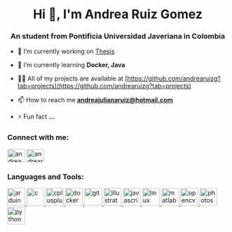 <h1 align="center">Hi 👋, I'm Andrea Ruiz Gomez</h1>
<h3 align="center">An student from Pontificia Universidad Javeriana in Colombia</h3>

- 🔭 I’m currently working on [Thesis](https://github.com/users/PedroRuizCode/projects/1)

- 🌱 I’m currently learning **Docker, Java**

- 👨‍💻 All of my projects are available at [https://github.com/andrearuizg?tab=projects](https://github.com/andrearuizg?tab=projects)

- 📫 How to reach me **andreajulianaruiz@hotmail.com**

- ⚡ Fun fact **...**

<h3 align="left">Connect with me:</h3>
<p align="left">
<a href="https://fb.com/andrea ruiz gómez" target="blank"><img align="center" src="https://cdn.jsdelivr.net/npm/simple-icons@3.0.1/icons/facebook.svg" alt="andrea ruiz gómez" height="30" width="40" /></a>
<a href="https://instagram.com/andrearuizg_" target="blank"><img align="center" src="https://cdn.jsdelivr.net/npm/simple-icons@3.0.1/icons/instagram.svg" alt="andrearuizg_" height="30" width="40" /></a>
</p>

<h3 align="left">Languages and Tools:</h3>
<p align="left"> <a href="https://www.arduino.cc/" target="_blank"> <img src="https://cdn.worldvectorlogo.com/logos/arduino-1.svg" alt="arduino" width="40" height="40"/> </a> <a href="https://www.cprogramming.com/" target="_blank"> <img src="https://devicons.github.io/devicon/devicon.git/icons/c/c-original.svg" alt="c" width="40" height="40"/> </a> <a href="https://www.w3schools.com/cpp/" target="_blank"> <img src="https://devicons.github.io/devicon/devicon.git/icons/cplusplus/cplusplus-original.svg" alt="cplusplus" width="40" height="40"/> </a> <a href="https://www.docker.com/" target="_blank"> <img src="https://devicons.github.io/devicon/devicon.git/icons/docker/docker-original-wordmark.svg" alt="docker" width="40" height="40"/> </a> <a href="https://git-scm.com/" target="_blank"> <img src="https://www.vectorlogo.zone/logos/git-scm/git-scm-icon.svg" alt="git" width="40" height="40"/> </a> <a href="https://www.adobe.com/in/products/illustrator.html" target="_blank"> <img src="https://www.vectorlogo.zone/logos/adobe_illustrator/adobe_illustrator-icon.svg" alt="illustrator" width="40" height="40"/> </a> <a href="https://developer.mozilla.org/en-US/docs/Web/JavaScript" target="_blank"> <img src="https://devicons.github.io/devicon/devicon.git/icons/javascript/javascript-original.svg" alt="javascript" width="40" height="40"/> </a> <a href="https://www.linux.org/" target="_blank"> <img src="https://devicons.github.io/devicon/devicon.git/icons/linux/linux-original.svg" alt="linux" width="40" height="40"/> </a> <a href="https://www.mathworks.com/" target="_blank"> <img src="https://raw.githubusercontent.com/simple-icons/simple-icons/master/icons/mathworks.svg" alt="matlab" width="40" height="40"/> </a> <a href="https://opencv.org/" target="_blank"> <img src="https://www.vectorlogo.zone/logos/opencv/opencv-icon.svg" alt="opencv" width="40" height="40"/> </a> <a href="https://www.photoshop.com/en" target="_blank"> <img src="https://devicons.github.io/devicon/devicon.git/icons/photoshop/photoshop-plain.svg" alt="photoshop" width="40" height="40"/> </a> <a href="https://www.python.org" target="_blank"> <img src="https://devicons.github.io/devicon/devicon.git/icons/python/python-original.svg" alt="python" width="40" height="40"/> </a> </p>


